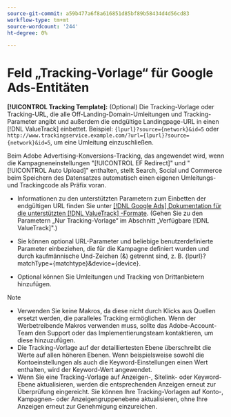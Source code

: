 ```yaml
---
source-git-commit: a59b477a6f8a616851d85bf89b58434d4d56cd83
workflow-type: tm+mt
source-wordcount: '244'
ht-degree: 0%

---
```

# Feld „Tracking-Vorlage“ für Google Ads-Entitäten

<!-- Search CRUD and bulk edit of Google entity settings -->

**[!UICONTROL Tracking Template]:** (Optional) Die Tracking-Vorlage oder Tracking-URL, die alle Off-Landing-Domain-Umleitungen und Tracking-Parameter angibt und außerdem die endgültige Landingpage-URL in einen [!DNL ValueTrack] einbettet. Beispiel: `{lpurl}?source={network}&id=5` oder `http://www.trackingservice.example.com/?url={lpurl}?source={network}&id=5`, um eine Umleitung einzuschließen.

Beim Adobe Advertising-Konversions-Tracking, das angewendet wird, wenn die Kampagneneinstellungen &quot;[!UICONTROL EF Redirect]&quot; und &quot;[!UICONTROL Auto Upload]&quot; enthalten, stellt Search, Social und Commerce beim Speichern des Datensatzes automatisch einen eigenen Umleitungs- und Trackingcode als Präfix voran.

* Informationen zu den unterstützten Parametern zum Einbetten der endgültigen URL finden Sie unter [[!DNL Google Ads] Dokumentation für die unterstützten  [!DNL ValueTrack] -Formate](https://support.google.com/google-ads/answer/6305348). (Gehen Sie zu den Parametern „Nur Tracking-Vorlage“ im Abschnitt „Verfügbare [!DNL ValueTrack]&quot;.)

* Sie können optional URL-Parameter und beliebige benutzerdefinierte Parameter einbeziehen, die für die Kampagne definiert wurden und durch kaufmännische Und-Zeichen (&amp;) getrennt sind, z. B. {lpurl}?matchType={matchtype}&amp;device={device}.

* Optional können Sie Umleitungen und Tracking von Drittanbietern hinzufügen.

>[!NOTE]
>
>* Verwenden Sie keine Makros, da diese nicht durch Klicks aus Quellen ersetzt werden, die paralleles Tracking ermöglichen. Wenn der Werbetreibende Makros verwenden muss, sollte das Adobe-Account-Team den Support oder das Implementierungsteam kontaktieren, um diese hinzuzufügen.
>* Die Tracking-Vorlage auf der detailliertesten Ebene überschreibt die Werte auf allen höheren Ebenen. Wenn beispielsweise sowohl die Kontoeinstellungen als auch die Keyword-Einstellungen einen Wert enthalten, wird der Keyword-Wert angewendet.
>* Wenn Sie eine Tracking-Vorlage auf Anzeigen-, Sitelink- oder Keyword-Ebene aktualisieren, werden die entsprechenden Anzeigen erneut zur Überprüfung eingereicht. Sie können Ihre Tracking-Vorlagen auf Konto-, Kampagnen- oder Anzeigengruppenebene aktualisieren, ohne Ihre Anzeigen erneut zur Genehmigung einzureichen.

